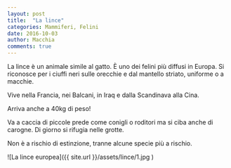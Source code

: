 ```yaml
---
layout: post
title:  "La lince"
categories: Mammiferi, Felini
date: 2016-10-03
author: Macchia
comments: true
---
```

La lince è un animale simile al gatto. È uno dei
felini più diffusi in Europa. Si riconosce per
i ciuffi neri sulle orecchie e dal mantello
striato, uniforme o a macchie.

Vive nella Francia, nei Balcani, in Iraq e dalla
Scandinava alla Cina.

Arriva anche a 40kg di peso!

Va a caccia di piccole prede come conigli o
roditori ma si ciba anche di carogne. Di giorno
si rifugia nelle grotte.

Non &egrave; a rischio di estinzione, tranne alcune specie pi&ugrave; a rischio.

![La lince europea]({{ site.url }}/assets/lince/1.jpg )
